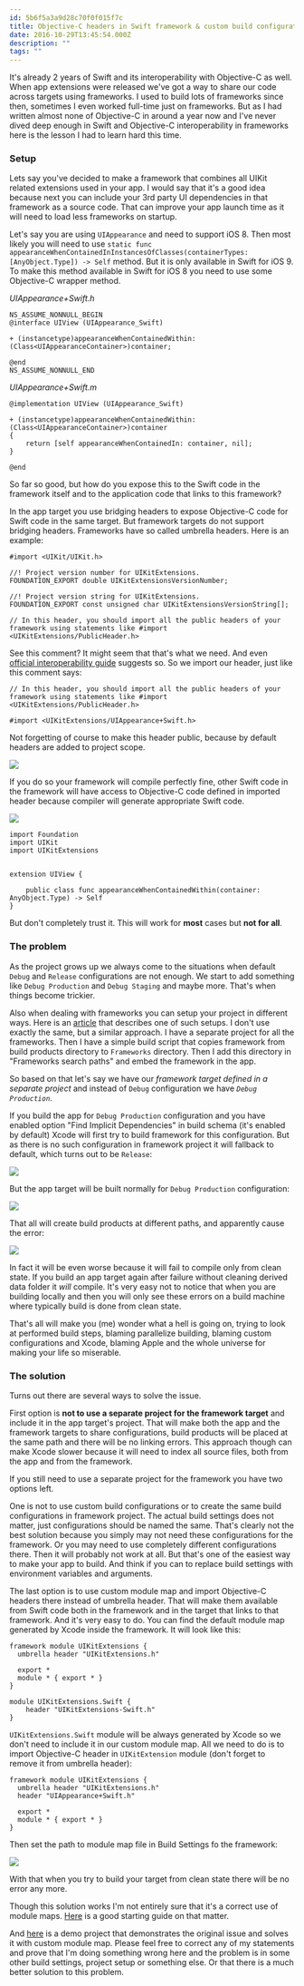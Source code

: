 ```yaml
---
id: 5b6f5a3a9d28c70f0f015f7c
title: Objective-C headers in Swift framework & custom build configurations
date: 2016-10-29T13:45:54.000Z
description: ""
tags: ""
---
```


It's already 2 years of Swift and its interoperability with Objective-C as well. When app extensions were released we've got a way to share our code across targets using frameworks. I used to build lots of frameworks since then, sometimes I even worked full-time just on frameworks. But as I had written almost none of Objective-C in around a year now and I've never dived deep enough in Swift and Objective-C interoperability in frameworks here is the lesson I had to learn hard this time.

<!-- description -->

### Setup

Lets say you've decided to make a framework that combines all UIKit related extensions used in your app. I would say that it's a good idea because next you can include your 3rd party UI dependencies in that framework as a source code. That can improve your app launch time as it will need to load less frameworks on startup.

Let's say you are using `UIAppearance` and need to support iOS 8. Then most likely you will need to use `static func appearanceWhenContainedInInstancesOfClasses(containerTypes: [AnyObject.Type]) -> Self` method. But it is only available in Swift for iOS 9. To make this method available in Swift for iOS 8 you need to use some Objective-C wrapper method.

_UIAppearance+Swift.h_

    NS_ASSUME_NONNULL_BEGIN
    @interface UIView (UIAppearance_Swift)
    
    + (instancetype)appearanceWhenContainedWithin:(Class<UIAppearanceContainer>)container;
    
    @end
    NS_ASSUME_NONNULL_END

_UIAppearance+Swift.m_

    @implementation UIView (UIAppearance_Swift)
    
    + (instancetype)appearanceWhenContainedWithin:(Class<UIAppearanceContainer>)container
    {
        return [self appearanceWhenContainedIn: container, nil];
    }
    
    @end
    

So far so good, but how do you expose this to the Swift code in the framework itself and to the application code that links to this framework?

In the app target you use bridging headers to expose Objective-C code for Swift code in the same target. But framework targets do not support bridging headers. Frameworks have so called umbrella headers. Here is an example:

    #import <UIKit/UIKit.h>
    
    //! Project version number for UIKitExtensions.
    FOUNDATION_EXPORT double UIKitExtensionsVersionNumber;
    
    //! Project version string for UIKitExtensions.
    FOUNDATION_EXPORT const unsigned char UIKitExtensionsVersionString[];
    
    // In this header, you should import all the public headers of your framework using statements like #import <UIKitExtensions/PublicHeader.h>

See this comment? It might seem that that's what we need. And even [official interoperability guide](https://developer.apple.com/library/content/documentation/Swift/Conceptual/BuildingCocoaApps/MixandMatch.html) suggests so. So we import our header, just like this comment says:

    // In this header, you should import all the public headers of your framework using statements like #import <UIKitExtensions/PublicHeader.h>
    
    #import <UIKitExtensions/UIAppearance+Swift.h>

Not forgetting of course to make this header public, because by default headers are added to project scope.

![](/content/images/2016/10/--------------2016-10-29---12-57-42.png)

If you do so your framework will compile perfectly fine, other Swift code in the framework will have access to Objective-C code defined in imported header because compiler will generate appropriate Swift code.

![](/content/images/2016/10/--------------2016-10-29---12-14-00.png)

    import Foundation
    import UIKit
    import UIKitExtensions
    
    
    extension UIView {
        
        public class func appearanceWhenContainedWithin(container: AnyObject.Type) -> Self
    }

But don't completely trust it. This will work for **most** cases but **not for all**.

### The problem

As the project grows up we always come to the situations when default `Debug` and `Release` configurations are not enough. We start to add something like `Debug Production` and `Debug Staging` and maybe more. That's when things become trickier.

Also when dealing with frameworks you can setup your project in different ways. Here is an [article](https://blog.automatic.com/xcode-can-handle-your-scale-speeding-up-your-workflow-with-prebuilt-frameworks-f7c6e4499545#.vrvulec9u) that describes one of such setups. I don't use exactly the same, but a similar approach. I have a separate project for all the frameworks. Then I have a simple build script that copies framework from build products directory to `Frameworks` directory. Then I add this directory in "Frameworks search paths" and embed the framework in the app.

So based on that let's say we have our _framework target defined in a separate project_ and instead of `Debug` configuration we have _`Debug Production`_.

If you build the app for `Debug Production` configuration and you have enabled option "Find Implicit Dependencies" in build schema (it's enabled by default) Xcode will first try to build framework for this configuration. But as there is no such configuration in framework project it will fallback to default, which turns out to be `Release`:

![](/content/images/2016/10/--------------2016-10-29---14-54-07.png)

But the app target will be built normally for `Debug Production` configuration:

![](/content/images/2016/10/--------------2016-10-29---14-59-53.png)

That all will create build products at different paths, and apparently cause the error:

![](/content/images/2016/10/--------------2016-10-29---15-02-02.png)

In fact it will be even worse because it will fail to compile only from clean state. If you build an app target again after failure without cleaning derived data folder it _will_ compile. It's very easy not to notice that when you are building locally and then you will only see these errors on a build machine where typically build is done from clean state.

That's all will make you (me) wonder what a hell is going on, trying to look at performed build steps, blaming parallelize building, blaming custom configurations and Xcode, blaming Apple and the whole universe for making your life so miserable.

### The solution

Turns out there are several ways to solve the issue.

First option is **not to use a separate project for the framework target** and include it in the app target's project. That will make both the app and the framework targets to share configurations, build products will be placed at the same path and there will be no linking errors. This approach though can make Xcode slower because it will need to index all source files, both from the app and from the framework.

If you still need to use a separate project for the framework you have two options left.

One is not to use custom build configurations or to create the same build configurations in framework project. The actual build settings does not matter, just configurations should be named the same. That's clearly not the best solution because you simply may not need these configurations for the framework. Or you may need to use completely different configurations there. Then it will probably not work at all. But that's one of the easiest way to make your app to build. And think if you can to replace build settings with environment variables and arguments.

The last option is to use custom module map and import Objective-C headers there instead of umbrella header. That will make them available from Swift code both in the framework and in the target that links to that framework. And it's very easy to do. You can find the default module map generated by Xcode inside the framework. It will look like this:

    framework module UIKitExtensions {
      umbrella header "UIKitExtensions.h"
    
      export *
      module * { export * }
    }
    
    module UIKitExtensions.Swift {
        header "UIKitExtensions-Swift.h"
    }

`UIKitExtensions.Swift` module will be always generated by Xcode so we don't need to include it in our custom module map. All we need to do is to import Objective-C header in `UIKitExtension` module (don't forget to remove it from umbrella header):

    framework module UIKitExtensions {
      umbrella header "UIKitExtensions.h"
      header "UIAppearance+Swift.h"
    
      export *
      module * { export * }
    }

Then set the path to module map file in Build Settings fo the framework:

![](/content/images/2016/10/--------------2016-10-29---16-12-20.png)

With that when you try to build your target from clean state there will be no error any more.

Though this solution works I'm not entirely sure that it's a correct use of module maps. [Here](http://nsomar.com/modular-framework-creating-and-using-them/) is a good starting guide on that matter.

And [here](https://github.com/ilyapuchka/MixedFramework) is a demo project that demonstrates the original issue and solves it with custom module map. Please feel free to correct any of my statements and prove that I'm doing something wrong here and the problem is in some other build settings, project setup or something else. Or that there is a much better solution to this problem.
